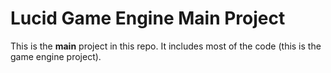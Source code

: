# Lucid Game Engine Main Project
This is the **main** project in this repo. It includes most of the code (this is the game engine project).
